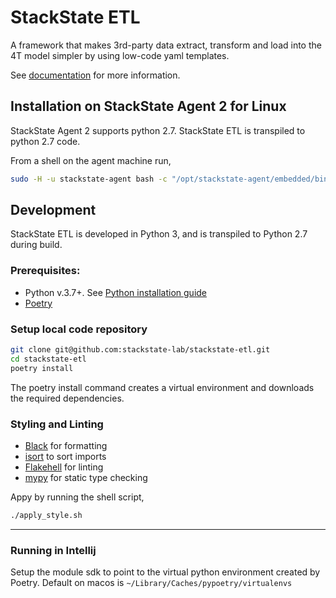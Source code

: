 # StackState ETL 

A framework that makes 3rd-party data extract, transform and load into the 4T model simpler by using low-code yaml
templates.

See [documentation](https://stackstate-lab.github.io/stackstate-etl/) for more information.


## Installation on StackState Agent 2 for Linux

StackState Agent 2 supports python 2.7.  StackState ETL is transpiled to python 2.7 code.

From a shell on the agent machine run,

```bash 
sudo -H -u stackstate-agent bash -c "/opt/stackstate-agent/embedded/bin/pip install https://github.com/stackstate-lab/stackstate-etl/releases/download/v0.0.1/stackstate-etl-py27-0.1.0.tar.gz"
```


## Development

StackState ETL is developed in Python 3, and is transpiled to Python 2.7 during build.

### Prerequisites:

- Python v.3.7+. See [Python installation guide](https://docs.python-guide.org/starting/installation/)
- [Poetry](https://python-poetry.org/docs/#installation)

### Setup local code repository

```bash 
git clone git@github.com:stackstate-lab/stackstate-etl.git
cd stackstate-etl
poetry install 
```

The poetry install command creates a virtual environment and downloads the required dependencies.

### Styling and Linting

- [Black](https://black.readthedocs.io/en/stable/) for formatting
- [isort](https://pycqa.github.io/isort/) to sort imports
- [Flakehell](https://flakehell.readthedocs.io/) for linting
- [mypy](https://mypy.readthedocs.io/en/stable/) for static type checking

Appy by running the shell script,

```bash 
./apply_style.sh
```

---
### Running in Intellij

Setup the module sdk to point to the virtual python environment created by Poetry.
Default on macos is `~/Library/Caches/pypoetry/virtualenvs`
